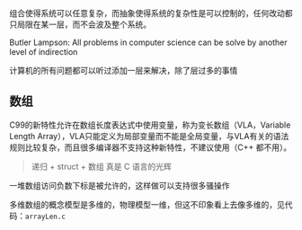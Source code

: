 组合使得系统可以任意复杂，而抽象使得系统的复杂性是可以控制的，任何改动都只局限在某一层，而不会波及整个系统。

Butler Lampson: All problems in computer science can be solve by another level of indirection

计算机的所有问题都可以听过添加一层来解决，除了层过多的事情

## 数组

C99的新特性允许在数组长度表达式中使用变量，称为变长数组（VLA，Variable Length Array），VLA只能定义为局部变量而不能是全局变量，与VLA有关的语法规则比较复杂，而且很多编译器不支持这种新特性，不建议使用（C++ 都不用）。

> 递归 + struct + 数组 真是 C 语言的光辉

一堆数组访问负数下标是被允许的，这样做可以支持很多骚操作

多维数组的概念模型是多维的，物理模型一维，但这不印象看上去像多维的，见代码：`arrayLen.c`

